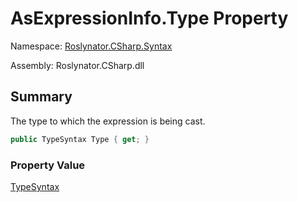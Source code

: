 # AsExpressionInfo\.Type Property

Namespace: [Roslynator.CSharp.Syntax](../../README.md)

Assembly: Roslynator\.CSharp\.dll

## Summary

The type to which the expression is being cast\.

```csharp
public TypeSyntax Type { get; }
```

### Property Value

[TypeSyntax](https://docs.microsoft.com/en-us/dotnet/api/microsoft.codeanalysis.csharp.syntax.typesyntax)


